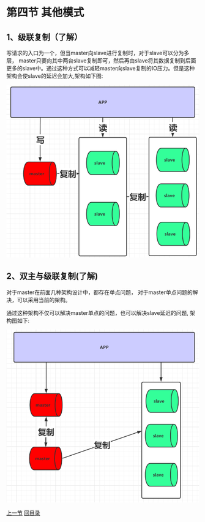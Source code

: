

# 第四节 其他模式



## 1、级联复制（了解）

写请求的入口为一个，但当master向slave进行复制时，对于slave可以分为多层， master只要向其中两台slave复制即可，然后再由slave将其数据复制到后面更多的slave中。通过这种方式可以减轻master向slave复制的IO压力。但是这种架构会使slave的延迟会加大,架构如下图:

![](./images/image-20200601225751946.png)



## 2、双主与级联复制(了解)

对于master在前面几种架构设计中，都存在单点问题， 对于master单点问题的解决，可以采用当前的架构。

通过这种架构不仅可以解决master单点的问题，也可以解决slave延迟的问题, 架构图如下:

![](./images/image-20200601230908495.png)







[上一节](verse03.html) [回目录](index.html)
